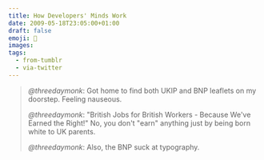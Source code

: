 ```yaml
---
title: How Developers' Minds Work
date: 2009-05-18T23:05:00+01:00
draft: false
emoji: 🧠
images:
tags:
  - from-tumblr
  - via-twitter
---
```


> _@threedaymonk_: Got home to find both UKIP and BNP leaflets on my doorstep. Feeling nauseous.
>
> _@threedaymonk_: "British Jobs for British Workers - Because We've Earned the Right!" No, you don't "earn" anything just by being born white to UK parents.
>
> _@threedaymonk_: Also, the BNP suck at typography.
